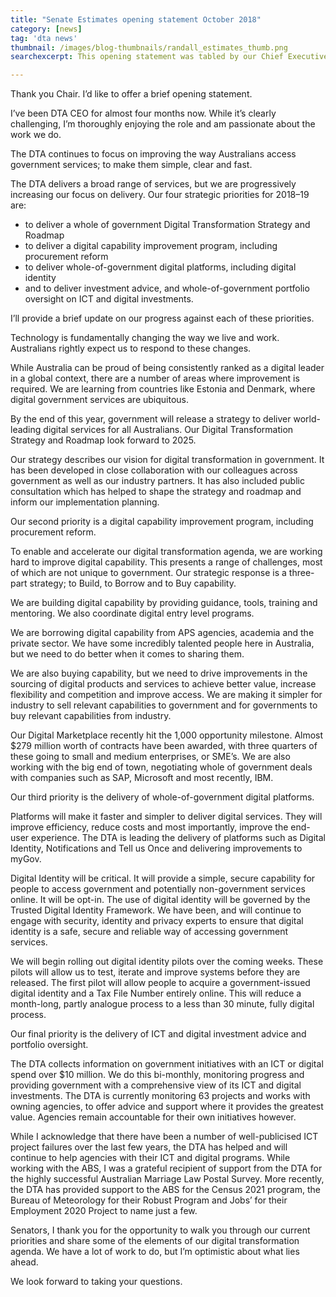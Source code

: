 ```yaml
---
title: "Senate Estimates opening statement October 2018"
category: [news]
tag: 'dta news'
thumbnail: /images/blog-thumbnails/randall_estimates_thumb.png
searchexcerpt: This opening statement was tabled by our Chief Executive Officer Randall Brugeaud on 23 October 2018.

---
```

Thank you Chair. I’d like to offer a brief opening statement.

I’ve been DTA CEO for almost four months now. While it’s clearly challenging, I’m thoroughly enjoying the role and am passionate about the work we do.

The DTA continues to focus on improving the way Australians access government services; to make them simple, clear and fast.

The DTA delivers a broad range of services, but we are progressively increasing our focus on delivery. Our four strategic priorities for 2018–19 are:
- to deliver a whole of government Digital Transformation Strategy and Roadmap
- to deliver a digital capability improvement program, including procurement reform
- to deliver whole-of-government digital platforms, including digital identity
- and to deliver investment advice, and whole-of-government portfolio oversight on ICT and digital investments.

I’ll provide a brief update on our progress against each of these priorities.

Technology is fundamentally changing the way we live and work. Australians rightly expect us to respond to these changes.

While Australia can be proud of being consistently ranked as a digital leader in a global context, there are a number of areas where improvement is required. We are learning from countries like Estonia and Denmark, where digital government services are ubiquitous.

By the end of this year, government will release a strategy to deliver world-leading digital services for all Australians. Our Digital Transformation Strategy and Roadmap look forward to 2025.

Our strategy describes our vision for digital transformation in government. It has been developed in close collaboration with our colleagues across government as well as our industry partners. It has also included public consultation which has helped to shape the strategy and roadmap and inform our implementation planning.

Our second priority is a digital capability improvement program, including procurement reform.

To enable and accelerate our digital transformation agenda, we are working hard to improve digital capability. This presents a range of challenges, most of which are not unique to government. Our strategic response is a three-part strategy; to Build, to Borrow and to Buy capability.

We are building digital capability by providing guidance, tools, training and mentoring. We also coordinate digital entry level programs.

We are borrowing digital capability from APS agencies, academia and the private sector. We have some incredibly talented people here in Australia, but we need to do better when it comes to sharing them.

We are also buying capability, but we need to drive improvements in the sourcing of digital products and services to achieve better value, increase flexibility and competition and improve access. We are making it simpler for industry to sell relevant capabilities to government and for governments to buy relevant capabilities from industry.

Our Digital Marketplace recently hit the 1,000 opportunity milestone. Almost $279 million worth of contracts have been awarded, with three quarters of these going to small and medium enterprises, or SME’s. We are also working with the big end of town, negotiating whole of government deals with companies such as SAP, Microsoft and most recently, IBM.

Our third priority is the delivery of whole-of-government digital platforms.

Platforms will make it faster and simpler to deliver digital services. They will improve efficiency, reduce costs and most importantly, improve the end-user experience. The DTA is leading the delivery of platforms such as Digital Identity, Notifications and Tell us Once and delivering improvements to myGov.

Digital Identity will be critical. It will provide a simple, secure capability for people to access government and potentially non-government services online. It will be opt-in. The use of digital identity will be governed by the Trusted Digital Identity Framework. We have been, and will continue to engage with security, identity and privacy experts to ensure that digital identity is a safe, secure and reliable way of accessing government services.

We will begin rolling out digital identity pilots over the coming weeks. These pilots will allow us to test, iterate and improve systems before they are released. The first pilot will allow people to acquire a government-issued digital identity and a Tax File Number entirely online. This will reduce a month-long, partly analogue process to a less than 30 minute, fully digital process.

Our final priority is the delivery of ICT and digital investment advice and portfolio oversight.

The DTA collects information on government initiatives with an ICT or digital spend over $10 million. We do this bi-monthly, monitoring progress and providing government with a comprehensive view of its ICT and digital investments. The DTA is currently monitoring 63 projects and works with owning agencies, to offer advice and support where it provides the greatest value. Agencies remain accountable for their own initiatives however.

While I acknowledge that there have been a number of well-publicised ICT project failures over the last few years, the DTA has helped and will continue to help agencies with their ICT and digital programs. While working with the ABS, I was a grateful recipient of support from the DTA for the highly successful Australian Marriage Law Postal Survey. More recently, the DTA has provided support to the ABS for the Census 2021 program, the Bureau of Meteorology for their Robust Program and Jobs’ for their Employment 2020 Project to name just a few.

Senators, I thank you for the opportunity to walk you through our current priorities and share some of the elements of our digital transformation agenda. We have a lot of work to do, but I’m optimistic about what lies ahead.

We look forward to taking your questions.
